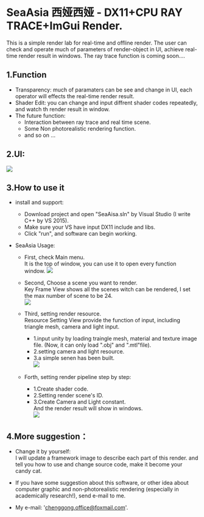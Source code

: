 SeaAsia 西娅西娅 - DX11+CPU RAY TRACE+ImGui Render.
====
This is a simple render lab for real-time and offline render. The user can check and operate much of parameters of render-object in UI, 
achieve real-time render result in windows. The ray trace function is coming soon.... 

1.Function
----------
* Transparency: much of paramaters can be see and change in UI, each operator will effects the real-time render result.
* Shader Edit: you can change and input diffrent shader codes repeatedly, and watch th render result in window.
* The future function:  
	* Interaction between ray trace and real time scene.  
	* Some Non photorealistic rendering function.  
	* and so on ...
  
  
2.UI:  
--------  
![](https://github.com/ChengGongXTU/SeaAsia/blob/master/SeaAsia%20sample.png)
 
 
3.How to use it  
------------  
* install and support:  
	* Download project and open "SeaAisa.sln" by Visual Studio (I write C++ by VS 2015).  
	* Make sure  your VS have input DX11 include and libs.
	* Click  "run", and software can begin working.  
	  
* SeaAsia Usage:  
	* First, check Main menu.  
	It is the top of window, you can use it to open every function window.
	![](https://github.com/ChengGongXTU/SeaAsia/blob/master/3.jpg)  
	  
	* Second, Choose a scene you want to render.  
	Key Frame View shows all the scenes witch can be rendered, I set the max number of scene to be 24.  
	![](https://github.com/ChengGongXTU/SeaAsia/blob/master/4.jpg)  
	  
	* Third, setting render resource.  
	Resource Setting View provide the function of input, including triangle mesh, camera and light input.  
		* 1.input unity by loading traingle mesh, material and texture image file. (Now, it can only load ".obj" and ".mtl"file).  
		* 2.setting camera and light resource.  
		* 3.a simple senen has been built.  
  ![](https://github.com/ChengGongXTU/SeaAsia/blob/master/1.jpg)  
	  
	* Forth, setting render pipeline step by step:  
		* 1.Create shader code.  
		* 2.Setting render scene's ID.  
		* 3.Create Camera and Light constant.  
		And the render result will show in windows.  
	![](https://github.com/ChengGongXTU/SeaAsia/blob/master/2.jpg)  
	  
4.More suggestion：  
-------------------  

* Change it by yourself:  
I will update a framework image to describe each part of this render. and tell you how to use and change source code, make it become your candy cat.  
* If you have some suggestion about this software, or other idea about computer graphic and non-photorealistic rendering (especially in academically research!), send e-mail to me.  

* My e-mail: 'chenggong.office@foxmail.com'.
